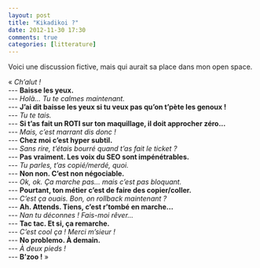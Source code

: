 ```yaml
---
layout: post
title: "Kikadikoi ?"
date: 2012-11-30 17:30
comments: true
categories: [litterature]
---
```

Voici une discussion fictive, mais qui aurait sa place dans mon open space.

« _Ch’alut !_  
--- __Baisse les yeux.__  
--- _Holà... Tu te calmes maintenant._  
--- __J’ai dit baisse les yeux si tu veux pas qu’on t’pète les genoux !__  
--- _Tu te tais._  
--- __Si t’as fait un ROTI sur ton maquillage, il doit approcher zéro...__  
--- _Mais, c’est marrant dis donc !_  
--- __Chez moi c’est hyper subtil.__  
--- _Sans rire, t’étais bourré quand t’as fait le ticket ?_  
--- __Pas vraiment. Les voix du SEO sont impénétrables.__  
--- _Tu parles, t’as copié/merdé, quoi._  
--- __Non non. C’est non négociable.__  
--- _Ok, ok. Ça marche pas... mais c’est pas bloquant._  
--- __Pourtant, ton métier c’est de faire des copier/coller.__  
--- _C’est ça ouais. Bon, on rollback maintenant ?_  
--- __Ah. Attends. Tiens, c’est r’tombé en marche...__  
--- _Nan tu déconnes ! Fais-moi rêver..._  
--- __Tac tac. Et si, ça remarche.__  
--- _C’est cool ça ! Merci m’sieur !_  
--- __No problemo. À demain.__  
--- _À deux pieds !_  
--- __B’zoo !__ »
